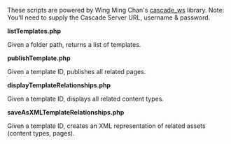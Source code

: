 
These scripts are powered by Wing Ming Chan's [cascade_ws](http://www.upstate.edu/cascade-admin/projects/web-services/index.php) library. Note: You'll need to supply the Cascade Server URL, username & password.

**listTemplates.php**

Given a folder path, returns a list of templates.

**publishTemplate.php**

Given a template ID, publishes all related pages.

**displayTemplateRelationships.php**

Given a template ID, displays all related content types.

**saveAsXMLTemplateRelationships.php**

Given a template ID, creates an XML representation of related assets (content types, pages).